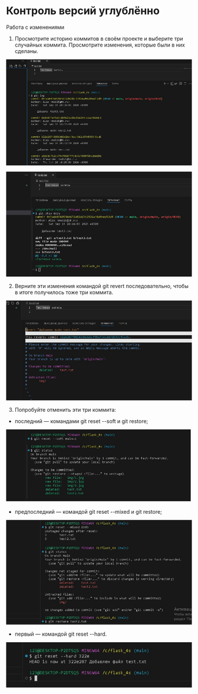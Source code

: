 # Контроль версий углублённо

Работа с изменениями

1. Просмотрите историю коммитов в своём проекте и выберите три случайных коммита. Просмотрите изменения, которые были в них сделаны.

![](https://github.com/mob25/flask_4s/blob/main/img/1.jpg)


![](https://github.com/mob25/flask_4s/blob/main/img/2.jpg)

2. Верните эти изменения командой git revert последовательно, чтобы в итоге получилось тоже три коммита.

![](https://github.com/mob25/flask_4s/blob/main/img/3.jpg)

3. Попробуйте отменить эти три коммита:
* последний — командами git reset --soft и git restore;

![](https://github.com/mob25/flask_4s/blob/main/img/4.jpg)


* предпоследний — командой git reset --mixed и git restore;

![](https://github.com/mob25/flask_4s/blob/main/img/5.jpg)

* первый — командой git reset --hard.

![](https://github.com/mob25/flask_4s/blob/main/img/6.jpg)




